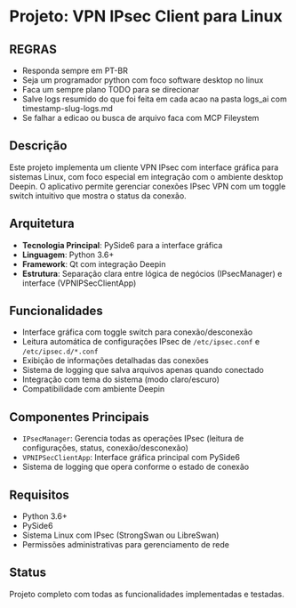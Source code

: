 # Projeto: VPN IPsec Client para Linux

## REGRAS

* Responda sempre em PT-BR
* Seja um programador python com foco software desktop no linux
* Faca um sempre plano TODO para se direcionar
* Salve logs resumido do que foi feita em cada acao na pasta logs_ai com timestamp-slug-logs.md
* Se falhar a edicao ou busca de arquivo faca com MCP Fileystem

## Descrição

Este projeto implementa um cliente VPN IPsec com interface gráfica para sistemas Linux, com foco especial em integração com o ambiente desktop Deepin. O aplicativo permite gerenciar conexões IPsec VPN com um toggle switch intuitivo que mostra o status da conexão.

## Arquitetura

- **Tecnologia Principal**: PySide6 para a interface gráfica
- **Linguagem**: Python 3.6+
- **Framework**: Qt com integração Deepin
- **Estrutura**: Separação clara entre lógica de negócios (IPsecManager) e interface (VPNIPSecClientApp)

## Funcionalidades

- Interface gráfica com toggle switch para conexão/desconexão
- Leitura automática de configurações IPsec de `/etc/ipsec.conf` e `/etc/ipsec.d/*.conf`
- Exibição de informações detalhadas das conexões
- Sistema de logging que salva arquivos apenas quando conectado
- Integração com tema do sistema (modo claro/escuro)
- Compatibilidade com ambiente Deepin

## Componentes Principais

- `IPsecManager`: Gerencia todas as operações IPsec (leitura de configurações, status, conexão/desconexão)
- `VPNIPSecClientApp`: Interface gráfica principal com PySide6
- Sistema de logging que opera conforme o estado de conexão

## Requisitos

- Python 3.6+
- PySide6
- Sistema Linux com IPsec (StrongSwan ou LibreSwan)
- Permissões administrativas para gerenciamento de rede

## Status

Projeto completo com todas as funcionalidades implementadas e testadas.
